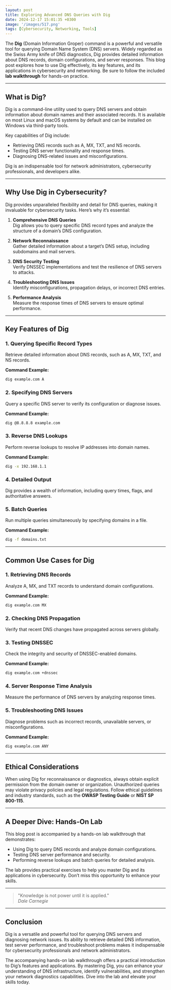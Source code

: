 ```yaml
---
layout: post
title: Exploring Advanced DNS Queries with Dig
date: 2024-12-17 15:01:35 +0300
image: '/images/517.png'
tags: [Cybersecurity, Networking, Tools]
---
```


The **Dig** (Domain Information Groper) command is a powerful and versatile tool for querying Domain Name System (DNS) servers. Widely regarded as the Swiss Army knife of DNS diagnostics, Dig provides detailed information about DNS records, domain configurations, and server responses. This blog post explores how to use Dig effectively, its key features, and its applications in cybersecurity and networking. Be sure to follow the included **lab walkthrough** for hands-on practice.

---

## What is Dig?

Dig is a command-line utility used to query DNS servers and obtain information about domain names and their associated records. It is available on most Linux and macOS systems by default and can be installed on Windows via third-party tools.

Key capabilities of Dig include:
- Retrieving DNS records such as A, MX, TXT, and NS records.  
- Testing DNS server functionality and response times.  
- Diagnosing DNS-related issues and misconfigurations.  

Dig is an indispensable tool for network administrators, cybersecurity professionals, and developers alike.

---

## Why Use Dig in Cybersecurity?

Dig provides unparalleled flexibility and detail for DNS queries, making it invaluable for cybersecurity tasks. Here’s why it’s essential:

1. **Comprehensive DNS Queries**  
   Dig allows you to query specific DNS record types and analyze the structure of a domain’s DNS configuration.

2. **Network Reconnaissance**  
   Gather detailed information about a target’s DNS setup, including subdomains and mail servers.

3. **DNS Security Testing**  
   Verify DNSSEC implementations and test the resilience of DNS servers to attacks.

4. **Troubleshooting DNS Issues**  
   Identify misconfigurations, propagation delays, or incorrect DNS entries.

5. **Performance Analysis**  
   Measure the response times of DNS servers to ensure optimal performance.

---

## Key Features of Dig

### 1. **Querying Specific Record Types**
Retrieve detailed information about DNS records, such as A, MX, TXT, and NS records.

**Command Example:**
```bash
dig example.com A
```

### 2. **Specifying DNS Servers**
Query a specific DNS server to verify its configuration or diagnose issues.

**Command Example:**
```bash
dig @8.8.8.8 example.com
```

### 3. **Reverse DNS Lookups**
Perform reverse lookups to resolve IP addresses into domain names.

**Command Example:**
```bash
dig -x 192.168.1.1
```

### 4. **Detailed Output**
Dig provides a wealth of information, including query times, flags, and authoritative answers.

### 5. **Batch Queries**
Run multiple queries simultaneously by specifying domains in a file.

**Command Example:**
```bash
dig -f domains.txt
```

---

## Common Use Cases for Dig

### 1. **Retrieving DNS Records**
Analyze A, MX, and TXT records to understand domain configurations.

**Command Example:**
```bash
dig example.com MX
```

### 2. **Checking DNS Propagation**
Verify that recent DNS changes have propagated across servers globally.

### 3. **Testing DNSSEC**
Check the integrity and security of DNSSEC-enabled domains.

**Command Example:**
```bash
dig example.com +dnssec
```

### 4. **Server Response Time Analysis**
Measure the performance of DNS servers by analyzing response times.

### 5. **Troubleshooting DNS Issues**
Diagnose problems such as incorrect records, unavailable servers, or misconfigurations.

**Command Example:**
```bash
dig example.com ANY
```

---

## Ethical Considerations

When using Dig for reconnaissance or diagnostics, always obtain explicit permission from the domain owner or organization. Unauthorized queries may violate privacy policies and legal regulations. Follow ethical guidelines and industry standards, such as the **OWASP Testing Guide** or **NIST SP 800-115**.

---

## A Deeper Dive: Hands-On Lab

This blog post is accompanied by a hands-on lab walkthrough that demonstrates:
- Using Dig to query DNS records and analyze domain configurations.
- Testing DNS server performance and security.
- Performing reverse lookups and batch queries for detailed analysis.

The lab provides practical exercises to help you master Dig and its applications in cybersecurity. Don’t miss this opportunity to enhance your skills.

---

> "Knowledge is not power until it is applied."  
> <cite>Dale Carnegie</cite>

---

## Conclusion

Dig is a versatile and powerful tool for querying DNS servers and diagnosing network issues. Its ability to retrieve detailed DNS information, test server performance, and troubleshoot problems makes it indispensable for cybersecurity professionals and network administrators.

The accompanying hands-on lab walkthrough offers a practical introduction to Dig’s features and applications. By mastering Dig, you can enhance your understanding of DNS infrastructure, identify vulnerabilities, and strengthen your network diagnostics capabilities. Dive into the lab and elevate your skills today.
